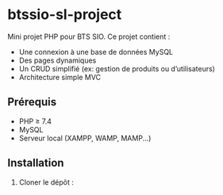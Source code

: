 # btssio-sl-project

Mini projet PHP pour BTS SIO. Ce projet contient :
- Une connexion à une base de données MySQL
- Des pages dynamiques
- Un CRUD simplifié (ex: gestion de produits ou d’utilisateurs)
- Architecture simple MVC

## Prérequis

- PHP ≥ 7.4
- MySQL
- Serveur local (XAMPP, WAMP, MAMP...)

## Installation

1. Cloner le dépôt :
